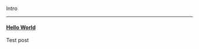 Intro 

---

#### [Hello World](https://github.com/lluki/blog/blob/master/posts/2018-02-16-HelloWorld.md)

Test post

